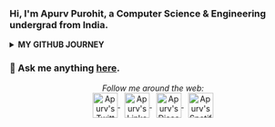 ### Hi, I'm Apurv Purohit, a Computer Science & Engineering undergrad from India. 
<details>
<summary><b>MY GITHUB JOURNEY</b></summary>
<br />  
  
![Top Langs](https://github-readme-stats.vercel.app/api/top-langs/?username=ApurvPurohit&layout=compact&hide=css,html&theme=material-palenight)
  
![Apurv's github stats](https://github-readme-stats.vercel.app/api?username=ApurvPurohit&show_icons=true&theme=material-palenight)
</details>

### 💬 Ask me anything [here](https://github.com/ApurvPurohit/ApurvPurohit/issues).


<div align="center">  
<i>Follow me around the web:</i><br>
 <a href="https://twitter.com/ApurvPurohit4">
  <img align="center" alt="Apurv's Twitter" width="44px" src="https://raw.githubusercontent.com/peterthehan/peterthehan/master/assets/twitter.svg" />
</a>&nbsp;
<a href="https://linkedin.com/in/apurvpurohit">
  <img align="center" alt="Apurv's LinkedIn" width="44px" src="https://raw.githubusercontent.com/peterthehan/peterthehan/master/assets/linkedin.svg" />
</a>&nbsp;
<a href="https://www.youtube.com/channel/UCcpgOFGEWepY6NGhYvB84Xw">
  <img align="center" alt="Apurv's Discord" width="44px" src="https://raw.githubusercontent.com/peterthehan/peterthehan/master/assets/youtube.svg" />
</a>&nbsp;
<a href="https://open.spotify.com/user/31fofa5hdzi52zlrpcvijo6vqytq?si=001379f832b44f2f">
  <img align="center" alt="Apurv's Spotify" width="44px" src="https://raw.githubusercontent.com/peterthehan/peterthehan/master/assets/spotify.svg" />
</a>
  
 </div>
